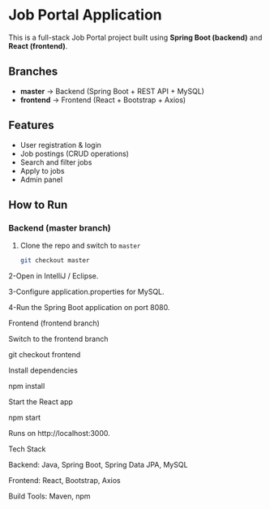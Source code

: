 # Job Portal Application

This is a full-stack Job Portal project built using **Spring Boot (backend)** and **React (frontend)**.

## Branches

- **master** → Backend (Spring Boot + REST API + MySQL)
- **frontend** → Frontend (React + Bootstrap + Axios)

## Features
- User registration & login
- Job postings (CRUD operations)
- Search and filter jobs
- Apply to jobs
- Admin panel

## How to Run
### Backend (master branch)
1. Clone the repo and switch to `master`
   ```bash
   git checkout master
2-Open in IntelliJ / Eclipse.

3-Configure application.properties for MySQL.

4-Run the Spring Boot application on port 8080.

Frontend (frontend branch)

Switch to the frontend branch

git checkout frontend


Install dependencies

npm install


Start the React app

npm start


Runs on http://localhost:3000.

Tech Stack

Backend: Java, Spring Boot, Spring Data JPA, MySQL

Frontend: React, Bootstrap, Axios

Build Tools: Maven, npm
